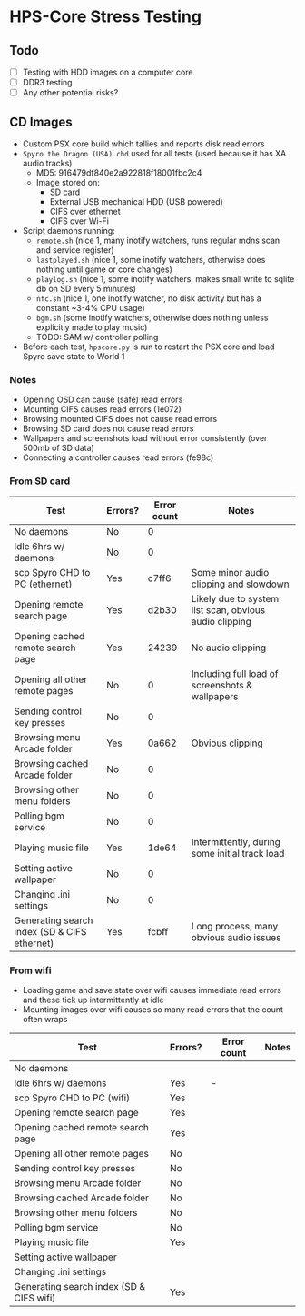 # HPS-Core Stress Testing

## Todo
- [ ] Testing with HDD images on a computer core
- [ ] DDR3 testing
- [ ] Any other potential risks?

## CD Images

- Custom PSX core build which tallies and reports disk read errors
- `Spyro the Dragon (USA).chd` used for all tests (used because it has XA audio tracks)
  - MD5: 916479df840e2a922818f18001fbc2c4
  - Image stored on:
    - SD card
    - External USB mechanical HDD (USB powered)
    - CIFS over ethernet
    - CIFS over Wi-Fi
- Script daemons running:
  - `remote.sh` (nice 1, many inotify watchers, runs regular mdns scan and service register)
  - `lastplayed.sh` (nice 1, some inotify watchers, otherwise does nothing until game or core changes)
  - `playlog.sh` (nice 1, some inotify watchers, makes small write to sqlite db on SD every 5 minutes)
  - `nfc.sh` (nice 1, one inotify watcher, no disk activity but has a constant ~3-4% CPU usage)
  - `bgm.sh` (some inotify watchers, otherwise does nothing unless explicitly made to play music)
  - TODO: SAM w/ controller polling
- Before each test, `hpscore.py` is run to restart the PSX core and load Spyro save state to World 1

### Notes

- Opening OSD can cause (safe) read errors
- Mounting CIFS causes read errors (1e072)
- Browsing mounted CIFS does not cause read errors
- Browsing SD card does not cause read errors
- Wallpapers and screenshots load without error consistently (over 500mb of SD data)
- Connecting a controller causes read errors (fe98c)

### From SD card

| Test                                         | Errors? | Error count | Notes                                                  |
|----------------------------------------------|---------|-------------|--------------------------------------------------------|
| No daemons                                   | No      | 0           |                                                        |
| Idle 6hrs w/ daemons                         | No      | 0           |                                                        |
| scp Spyro CHD to PC (ethernet)               | Yes     | c7ff6       | Some minor audio clipping and slowdown                 |
| Opening remote search page                   | Yes     | d2b30       | Likely due to system list scan, obvious audio clipping |
| Opening cached remote search page            | Yes     | 24239       | No audio clipping                                      |
| Opening all other remote pages               | No      | 0           | Including full load of screenshots & wallpapers        |
| Sending control key presses                  | No      | 0           |                                                        |
| Browsing menu Arcade folder                  | Yes     | 0a662       | Obvious clipping                                       |
| Browsing cached Arcade folder                | No      | 0           |                                                        |
| Browsing other menu folders                  | No      | 0           |                                                        |
| Polling bgm service                          | No      | 0           |                                                        |
| Playing music file                           | Yes     | 1de64       | Intermittently, during some initial track load         |
| Setting active wallpaper                     | No      | 0           |                                                        |
| Changing .ini settings                       | No      | 0           |                                                        |
| Generating search index (SD & CIFS ethernet) | Yes     | fcbff       | Long process, many obvious audio issues                |

### From wifi
- Loading game and save state over wifi causes immediate read errors and these tick up intermittently at idle
- Mounting images over wifi causes so many read errors that the count often wraps

| Test                                     | Errors? | Error count | Notes |
|------------------------------------------|---------|-------------|-------|
| No daemons                               |         |             |       |
| Idle 6hrs w/ daemons                     | Yes     | -           |       |
| scp Spyro CHD to PC (wifi)               | Yes     |             |       |
| Opening remote search page               | Yes     |             |       |
| Opening cached remote search page        | Yes     |             |       |
| Opening all other remote pages           | No      |             |       |
| Sending control key presses              | No      |             |       |
| Browsing menu Arcade folder              | No      |             |       |
| Browsing cached Arcade folder            | No      |             |       |
| Browsing other menu folders              | No      |             |       |
| Polling bgm service                      | No      |             |       |
| Playing music file                       | Yes     |             |       |
| Setting active wallpaper                 |         |             |       |
| Changing .ini settings                   |         |             |       |
| Generating search index (SD & CIFS wifi) | Yes     |             |       |
